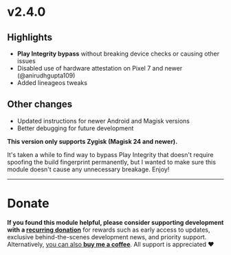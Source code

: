 # v2.4.0

## Highlights

- **Play Integrity bypass** without breaking device checks or causing other issues
- Disabled use of hardware attestation on Pixel 7 and newer (@anirudhgupta109)
- Added lineageos tweaks

## Other changes

- Updated instructions for newer Android and Magisk versions
- Better debugging for future development

**This version only supports Zygisk (Magisk 24 and newer).**

It's taken a while to find way to bypass Play Integrity that doesn't require spoofing the build fingerprint permanently, but I wanted to make sure this module doesn't cause any unnecessary breakage. Enjoy!

---

# Donate

**If you found this module helpful, please consider supporting development with a [recurring donation](https://patreon.com/kdrag0n)** for rewards such as early access to updates, exclusive behind-the-scenes development news, and priority support. Alternatively, [you can also **buy me a coffee**](https://paypal.me/kdrag0ndonate). All support is appreciated ❤️
